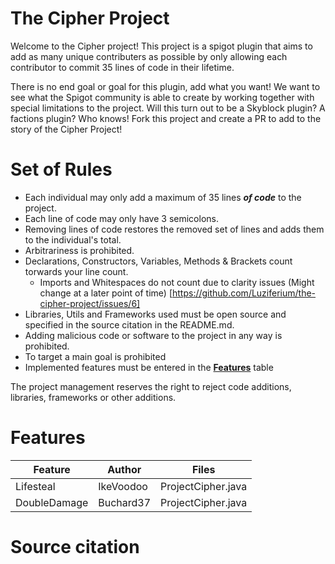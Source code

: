 # The Cipher Project

Welcome to the Cipher project! This project is a spigot plugin that aims to add as many unique contributers as possible by
only allowing each contributor to commit 35 lines of code in their lifetime.

There is no end goal or goal for this plugin, add what you want! We want to see what the Spigot community is able to create by
working together with special limitations to the project. Will this turn out to be a Skyblock plugin? A factions plugin? Who knows! Fork this project
and create a PR to add to the story of the Cipher Project!


# Set of Rules
- Each individual may only add a maximum of 35 lines <b><i>of code</i></b> to the project.
- Each line of code may only have 3 semicolons.
- Removing lines of code restores the removed set of lines and adds them to the individual's total.
- Arbitrariness is prohibited.
- Declarations, Constructors, Variables, Methods & Brackets count torwards your line count.
  - Imports and Whitespaces do not count due to clarity issues (Might change at a later point of time) [https://github.com/Luziferium/the-cipher-project/issues/6]
- Libraries, Utils and Frameworks used must be open source and specified in the source citation in the README.md.
- Adding malicious code or software to the project in any way is prohibited.
- To target a main goal is prohibited
- Implemented features must be entered in the <b>[Features](#Features)</b> table

The project management reserves the right to reject code additions, libraries, frameworks or other additions.

# Features
| Feature      | Author         | Files
|--------------|----------------|--------
| Lifesteal    | IkeVoodoo      | ProjectCipher.java
| DoubleDamage | Buchard37      | ProjectCipher.java

# Source citation
